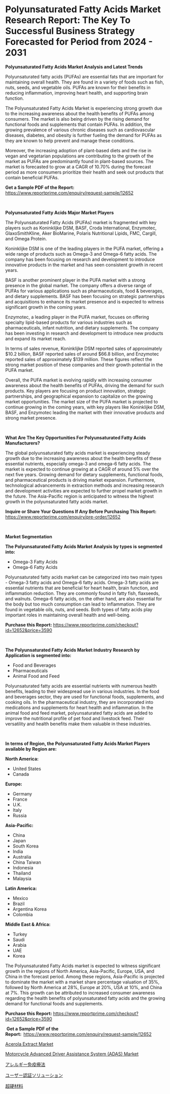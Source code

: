 <p><h1>Polyunsaturated Fatty Acids Market Research Report: The Key To Successful Business Strategy Forecasted for Period from 2024 - 2031</h1></p><p><strong>Polyunsaturated Fatty Acids Market Analysis and Latest Trends</strong></p>
<p><p>Polyunsaturated fatty acids (PUFAs) are essential fats that are important for maintaining overall health. They are found in a variety of foods such as fish, nuts, seeds, and vegetable oils. PUFAs are known for their benefits in reducing inflammation, improving heart health, and supporting brain function.</p><p>The Polyunsaturated Fatty Acids Market is experiencing strong growth due to the increasing awareness about the health benefits of PUFAs among consumers. The market is also being driven by the rising demand for functional foods and supplements that contain PUFAs. In addition, the growing prevalence of various chronic diseases such as cardiovascular diseases, diabetes, and obesity is further fueling the demand for PUFAs as they are known to help prevent and manage these conditions.</p><p>Moreover, the increasing adoption of plant-based diets and the rise in vegan and vegetarian populations are contributing to the growth of the market as PUFAs are predominantly found in plant-based sources. The market is forecasted to grow at a CAGR of 10.70% during the forecast period as more consumers prioritize their health and seek out products that contain beneficial PUFAs.</p></p>
<p><strong>Get a Sample PDF of the Report:&nbsp;</strong> <a href="https://www.reportprime.com/enquiry/request-sample/12652">https://www.reportprime.com/enquiry/request-sample/12652</a></p>
<p>&nbsp;</p>
<p><strong>Polyunsaturated Fatty Acids Major Market Players</strong></p>
<p><p>The Polyunsaturated Fatty Acids (PUFAs) market is fragmented with key players such as Koninklijke DSM, BASF, Croda International, Enzymotec, GlaxoSmithKline, Aker BioMarine, Polaris Nutritional Lipids, FMC, Cargill, and Omega Protein. </p><p>Koninklijke DSM is one of the leading players in the PUFA market, offering a wide range of products such as Omega-3 and Omega-6 fatty acids. The company has been focusing on research and development to introduce innovative products in the market and has seen consistent growth in recent years.</p><p>BASF is another prominent player in the PUFA market with a strong presence in the global market. The company offers a diverse range of PUFAs for various applications such as pharmaceuticals, food & beverages, and dietary supplements. BASF has been focusing on strategic partnerships and acquisitions to enhance its market presence and is expected to witness significant growth in the coming years.</p><p>Enzymotec, a leading player in the PUFA market, focuses on offering specialty lipid-based products for various industries such as pharmaceuticals, infant nutrition, and dietary supplements. The company has been investing in research and development to introduce new products and expand its market reach.</p><p>In terms of sales revenue, Koninklijke DSM reported sales of approximately $10.2 billion, BASF reported sales of around $66.8 billion, and Enzymotec reported sales of approximately $139 million. These figures reflect the strong market position of these companies and their growth potential in the PUFA market.</p><p>Overall, the PUFA market is evolving rapidly with increasing consumer awareness about the health benefits of PUFAs, driving the demand for such products. Key players are focusing on product innovation, strategic partnerships, and geographical expansion to capitalize on the growing market opportunities. The market size of the PUFA market is projected to continue growing in the coming years, with key players like Koninklijke DSM, BASF, and Enzymotec leading the market with their innovative products and strong market presence.</p></p>
<p>&nbsp;</p>
<p><strong>What Are The Key Opportunities For Polyunsaturated Fatty Acids Manufacturers?</strong></p>
<p><p>The global polyunsaturated fatty acids market is experiencing steady growth due to the increasing awareness about the health benefits of these essential nutrients, especially omega-3 and omega-6 fatty acids. The market is expected to continue growing at a CAGR of around 5% over the next five years. Growing demand for dietary supplements, functional foods, and pharmaceutical products is driving market expansion. Furthermore, technological advancements in extraction methods and increasing research and development activities are expected to further propel market growth in the future. The Asia-Pacific region is anticipated to witness the highest growth in the polyunsaturated fatty acids market.</p></p>
<p><strong>Inquire or Share Your Questions If Any Before Purchasing This Report:</strong> <a href="https://www.reportprime.com/enquiry/pre-order/12652">https://www.reportprime.com/enquiry/pre-order/12652</a></p>
<p>&nbsp;</p>
<p><strong>Market Segmentation</strong></p>
<p><strong>The Polyunsaturated Fatty Acids Market Analysis by types is segmented into:</strong></p>
<p><ul><li>Omega-3 Fatty Acids</li><li>Omega-6 Fatty Acids</li></ul></p>
<p><p>Polyunsaturated fatty acids market can be categorized into two main types - Omega-3 fatty acids and Omega-6 fatty acids. Omega-3 fatty acids are essential nutrients that are beneficial for heart health, brain function, and inflammation reduction. They are commonly found in fatty fish, flaxseeds, and walnuts. Omega-6 fatty acids, on the other hand, are also essential for the body but too much consumption can lead to inflammation. They are found in vegetable oils, nuts, and seeds. Both types of fatty acids play important roles in maintaining overall health and well-being.</p></p>
<p><strong>Purchase this Report:&nbsp;</strong><a href="https://www.reportprime.com/checkout?id=12652&price=3590">https://www.reportprime.com/checkout?id=12652&price=3590</a></p>
<p>&nbsp;</p>
<p><strong>The Polyunsaturated Fatty Acids Market Industry Research by Application is segmented into:</strong></p>
<p><ul><li>Food and Beverages</li><li>Pharmaceuticals</li><li>Animal Food and Feed</li></ul></p>
<p><p>Polyunsaturated fatty acids are essential nutrients with numerous health benefits, leading to their widespread use in various industries. In the food and beverages sector, they are used for functional foods, supplements, and cooking oils. In the pharmaceutical industry, they are incorporated into medications and supplements for heart health and inflammation. In the animal food and feed market, polyunsaturated fatty acids are added to improve the nutritional profile of pet food and livestock feed. Their versatility and health benefits make them valuable in these industries.</p></p>
<p>&nbsp;</p>
<p><strong>In terms of Region, the Polyunsaturated Fatty Acids Market Players available by Region are:</strong></p>
<p>
    <p> <strong> North America: </strong>
        <ul>
            <li>United States</li>
            <li>Canada</li>
        </ul>
        </p> 
    <p> <strong> Europe: </strong>
        <ul>
            <li>Germany</li>
            <li>France</li>
            <li>U.K.</li>
            <li>Italy</li>
            <li>Russia</li>
        </ul>
        </p> 
    <p> <strong> Asia-Pacific: </strong>
        <ul>
            <li>China</li>
            <li>Japan</li>
            <li>South Korea</li>
            <li>India</li>
            <li>Australia</li>
            <li>China Taiwan</li>
            <li>Indonesia</li>
            <li>Thailand</li>
            <li>Malaysia</li>
        </ul>
        </p> 
    <p> <strong> Latin America: </strong>
        <ul>
            <li>Mexico</li>
            <li>Brazil</li>
            <li>Argentina Korea</li>
            <li>Colombia</li>
        </ul>
        </p> 
    <p> <strong> Middle East & Africa: </strong>
        <ul>
            <li>Turkey</li>
            <li>Saudi</li>
            <li>Arabia</li>
            <li>UAE</li>
            <li>Korea</li>
        </ul>
    </p>
    </p>
<p><p>The Polyunsaturated Fatty Acids market is expected to witness significant growth in the regions of North America, Asia-Pacific, Europe, USA, and China in the forecast period. Among these regions, Asia-Pacific is projected to dominate the market with a market share percentage valuation of 35%, followed by North America at 28%, Europe at 20%, USA at 10%, and China at 7%. This growth can be attributed to increased consumer awareness regarding the health benefits of polyunsaturated fatty acids and the growing demand for functional foods and supplements.</p></p>
<p><strong>Purchase this Report: </strong><a href="https://www.reportprime.com/checkout?id=12652&price=3590">https://www.reportprime.com/checkout?id=12652&price=3590</a></p>
<p>&nbsp;<strong>Get a Sample PDF of the Report:&nbsp;&nbsp;</strong><a href="https://www.reportprime.com/enquiry/request-sample/12652">https://www.reportprime.com/enquiry/request-sample/12652</a></p>
<p><strong></strong></p>
<p><p><a href="https://github.com/okotobwrhuteie/Market-Research-Report-List-1/blob/main/acerola-extract-market.md">Acerola Extract Market</a></p><p><a href="https://issuu.com/reportprime-2/docs/motorcycle-advanced-driver-assistan_6d1c180deafd42">Motorcycle Advanced Driver Assistance System  (ADAS) Market</a></p><p><a href="https://github.com/ycmtqqhvk3273/Market-Research-Report-List-1/blob/main/404021317261.md">アレルギー免疫療法</a></p><p><a href="https://medium.com/@raymanta28/%E3%83%A6%E3%83%BC%E3%82%B6%E3%83%BC%E8%AA%8D%E8%A8%BC%E3%82%BD%E3%83%AA%E3%83%A5%E3%83%BC%E3%82%B7%E3%83%A7%E3%83%B3%E5%B8%82%E5%A0%B4%E3%81%AE%E3%82%A4%E3%83%B3%E3%82%B5%E3%82%A4%E3%83%88-%E5%B8%82%E5%A0%B4%E5%8B%95%E5%90%91-%E6%88%90%E9%95%B7-2024%E5%B9%B4%E3%81%8B%E3%82%892031%E5%B9%B4%E3%81%BE%E3%81%A7%E3%81%AE%E4%BA%88%E6%B8%AC-31abe016d420">ユーザー認証ソリューション</a></p><p><a href="https://github.com/mathieurico66/Market-Research-Report-List-1/blob/main/835484917262.md">超硬材料</a></p></p>